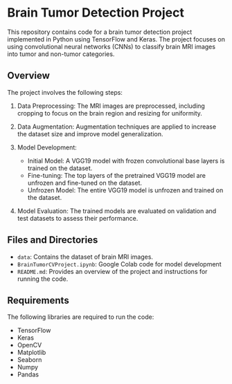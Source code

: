 # Brain Tumor Detection Project

This repository contains code for a brain tumor detection project implemented in Python using TensorFlow and Keras. The project focuses on using convolutional neural networks (CNNs) to classify brain MRI images into tumor and non-tumor categories.

## Overview

The project involves the following steps:

1. Data Preprocessing: The MRI images are preprocessed, including cropping to focus on the brain region and resizing for uniformity.

2. Data Augmentation: Augmentation techniques are applied to increase the dataset size and improve model generalization.

3. Model Development:
   - Initial Model: A VGG19 model with frozen convolutional base layers is trained on the dataset.
   - Fine-tuning: The top layers of the pretrained VGG19 model are unfrozen and fine-tuned on the dataset.
   - Unfrozen Model: The entire VGG19 model is unfrozen and trained on the dataset.

4. Model Evaluation: The trained models are evaluated on validation and test datasets to assess their performance.

## Files and Directories

- `data`: Contains the dataset of brain MRI images.
- `BrainTumorCVProject.ipynb`: Google Colab code for model development
- `README.md`: Provides an overview of the project and instructions for running the code.

## Requirements

The following libraries are required to run the code:

- TensorFlow
- Keras
- OpenCV
- Matplotlib
- Seaborn
- Numpy
- Pandas
